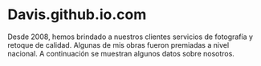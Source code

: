 # Davis.github.io.com
Desde 2008, hemos brindado a nuestros clientes servicios de fotografía y retoque de calidad. Algunas de mis obras fueron premiadas a nivel nacional. A continuación se muestran algunos datos sobre nosotros.
